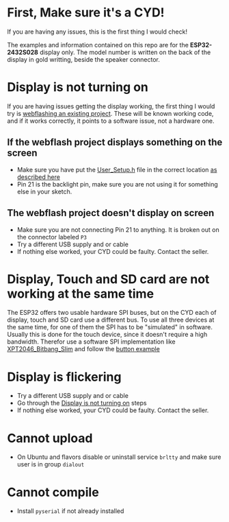 # First, Make sure it's a CYD!

If you are having any issues, this is the first thing I would check! 

The examples and information contained on this repo are for the **ESP32-2432S028** display only. The model number is written on the back of the display in gold writting, beside the speaker connector.

# Display is not turning on

If you are having issues getting the display working, the first thing I would try is [webflashing an existing project](/PROJECTS.md#projects-1). These will be known working code, and if it works correctly, it points to a software issue, not a hardware one.

## If the webflash project displays something on the screen

- Make sure you have put the [User_Setup.h](DisplayConfig/User_Setup.h) file in the correct location [as described here](/SETUP.md#library-configuration)
- Pin 21 is the backlight pin, make sure you are not using it for something else in your sketch.

## The webflash project doesn't display on screen

- Make sure you are not connecting Pin 21 to anything. It is broken out on the connector labeled `P3`
- Try a different USB supply and or cable
- If nothing else worked, your CYD could be faulty. Contact the seller.

# Display, Touch and SD card are not working at the same time

The ESP32 offers two usable hardware SPI buses, but on the CYD each of display, touch and SD card use a different bus. To use all three devices at the same time, for one of them the SPI has to be "simulated" in software. Usually this is done for the touch device, since it doesn't require a high bandwidth. Therefor use a software SPI implementation like [XPT2046_Bitbang_Slim](https://github.com/TheNitek/XPT2046_Bitbang_Arduino_Library) and follow the [button example](https://github.com/witnessmenow/ESP32-Cheap-Yellow-Display/tree/main/Examples/Basics/8-Buttons)

# Display is flickering

- Try a different USB supply and or cable
- Go through the [Display is not turning on](#display-is-not-turning-on) steps
- If nothing else worked, your CYD could be faulty. Contact the seller.

# Cannot upload
- On Ubuntu and flavors disable or uninstall service `brltty` and make sure user is in group `dialout`

# Cannot compile
- Install `pyserial` if not already installed

